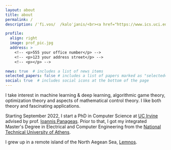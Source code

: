 ```yaml
---
layout: about
title: about
permalink: /
description: /ˈfi.vos/  /kaloˈʝanis/<br><a href="https://www.ics.uci.edu/">UC Irvine</a>

profile:
  align: right
  image: prof_pic.jpg
  address: >
    <!-- <p>555 your office number</p> -->
    <!-- <p>123 your address street</p> -->
    <!-- <p></p> -->

news: true  # includes a list of news items
selected_papers: false # includes a list of papers marked as "selected={true}"
social: true  # includes social icons at the bottom of the page
---
```

I take interest in machine learning & deep learning, algorithmic game theory, optimization theory and aspects of mathematical control theory. I like both theory and fascinating applications.

Starting September 2022, I start a PhD in Computer Science at [UC Irvine](https://www.ics.uci.edu/) advised by prof. [Ioannis Panageas](https://panageas.github.io/).
Prior to that, I got my integrated Master's Degree in Electrical and Computer Engineering from the [National Technical University of Athens](https://www.ece.ntua.gr/en).

I grew up in a remote island of the North Aegean Sea, [Lemnos](https://en.wikipedia.org/wiki/Lemnos).

 <!-- <img src="assets/img/rps.png" alt="Rock Paper Scissor">  -->
<!-- Put your address / P.O. box / other info right below your picture. You can also disable any these elements by editing `profile` property of the YAML header of your `_pages/about.md`. Edit `_bibliography/papers.bib` and Jekyll will render your [publications page](/al-folio/publications/) automatically. -->

<!-- Link to your social media connections, too. This theme is set up to use [Font Awesome icons](http://fortawesome.github.io/Font-Awesome/){:target="\_blank"} and [Academicons](https://jpswalsh.github.io/academicons/){:target="\_blank"}, like the ones below. Add your Facebook, Twitter, LinkedIn, Google Scholar, or just disable all of them. -->
